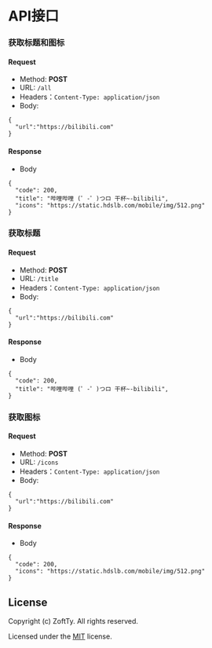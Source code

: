 # API接口

### 获取标题和图标

#### Request
- Method: **POST**
- URL:  ```/all```
- Headers：```Content-Type: application/json```
- Body:
```
{
  "url":"https://bilibili.com"
}
```

#### Response
- Body
```
{
  "code": 200,
  "title": "哔哩哔哩 (゜-゜)つロ 干杯~-bilibili",
  "icons": "https://static.hdslb.com/mobile/img/512.png"
}
```

### 获取标题

#### Request
- Method: **POST**
- URL:  ```/title```
- Headers：```Content-Type: application/json```
- Body:
```
{
  "url":"https://bilibili.com"
}
```

#### Response
- Body
```
{
  "code": 200,
  "title": "哔哩哔哩 (゜-゜)つロ 干杯~-bilibili",
}
```

### 获取图标

#### Request
- Method: **POST**
- URL:  ```/icons```
- Headers：```Content-Type: application/json```
- Body:
```
{
  "url":"https://bilibili.com"
}
```

#### Response
- Body
```
{
  "code": 200,
  "icons": "https://static.hdslb.com/mobile/img/512.png"
}
```

## License

Copyright (c) ZoftTy. All rights reserved.

Licensed under the [MIT](LICENSE.txt) license.
